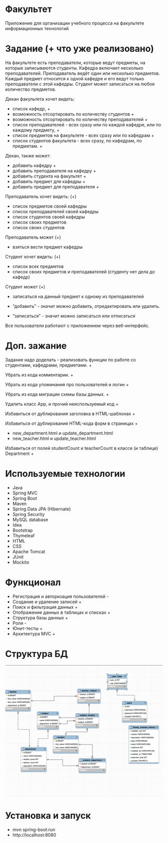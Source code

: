 # Факультет
Приложение для организации учебного процесса на факультете информационных технологий

# Задание (+ что уже реализовано)
На факультете есть преподаватели, которые ведут предметы, на которые записываются студенты. Кафедра включает несколько преподавателей. Преподаватель ведёт один или несколько предметов. Каждый предмет относится к одной кафедре и его ведут только преподаватели с этой кафедры. Студент может записаться на любое количество предметов.

Декан факультета хочет видеть:
* список кафедр,  +
* возможность отсортировать по количеству студентов  +
* возможность отсортировать по количеству преподавателей +
* список преподавателей - всех сразу или по каждой кафедре, или по каждому предмету, +
* список предметов на факультете - всех сразу или по кафедрам +
* список студентов факультета - всех сразу, по кафедрам, по предметам. +

Декан, также может:
* добавить кафедру +
* добавить преподавателя на кафедру +
* добавить студента на факультет +
* добавить предмет для кафедры +
* добавить предмет для преподавателя +

Преподаватель хочет видеть: (+)
* список предметов своей кафедры
* список преподавателей своей кафедры
* список студентов своей кафедры
* список своих предметов
* список своих студентов

Преподаватель может (+)
* взяться вести предмет кафедры

Студент хочет видеть: (+)
* список всех предметов
* список своих предметов и преподавателей
(студенту нет дела до кафедр)

Студент может (+)
* записаться на данный предмет к одному из преподавателей

* “добавить” - значит можно добавить, отредактировать или удалить.
* “записаться” - значит можно записаться или отписаться

Все пользователи работают с приложением через веб-интерфейс.

# Доп. зажание 
Задание надо доделать - реализовать функции по работе со студентами, кафедрами, предметами. +

Убрать из кода комментарии. +

Убрать из кода упоминания про пользователей и логин + 

Убрать из кода миграции схемы базы данных. +

Удалить класс App, и прочий неиспользуемый код +

Избавиться от дублирования заголовка в HTML-шаблонах +

Избавиться от дублирования HTML-кода форм в страницах  +
* new_department.html и update_department.html
* new_teacher.html и update_teacher.html

Избавиться от полей studentCount и teacherCount в классе (и таблице) Department +


# Используемые технологии

* Java
* Spring MVC
* Spring Boot
* Maven
* Spring Data JPA (Hibernate)
* Spring Security
* MySQL database
* Idea
* Bootstrap
* Thymeleaf
* HTML
* CSS
* Apache Tomcat
* JUnit
* Mockito

# Функционал

* Регистрация и авторизация пользователей -
* Создание и удаление записей +
* Поиск и фильтрация данных +
* Отображение данных в таблицах и списках +
* Структура базы данных +
* Роли -
* Юнит-тесты +
* Архитектура MVC + 

# Структура БД
![Image alt](https://github.com/ArtsiomChekh/faculty-app/blob/497e597ea02dd0c77052039d78700e3ef4c86af0/src/main/resources/static/img/MyDB.png)

# Установка и запуск
* mvn spring-boot:run
* http://localhost:8080
